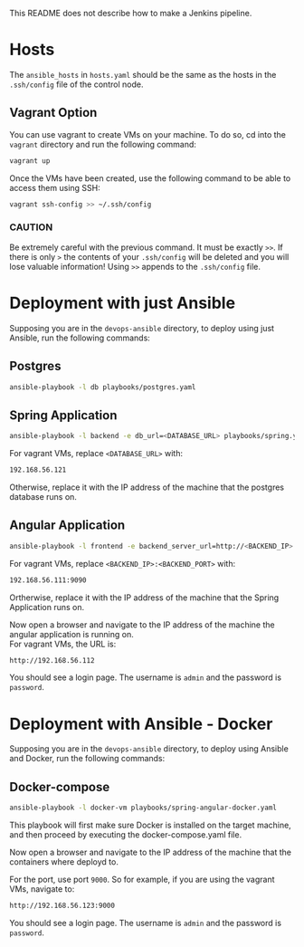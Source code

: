 This README does not describe how to make a Jenkins pipeline.
# Hosts
The `ansible_hosts` in `hosts.yaml` should be the same as the hosts in the `.ssh/config` file of the control node.

## Vagrant Option
You can use vagrant to create VMs on your machine. To do so, cd into the `vagrant` directory and run the following command:
```bash
vagrant up
```
Once the VMs have been created, use the following command to be able to access them using SSH:
```bash
vagrant ssh-config >> ~/.ssh/config
```
### CAUTION
Be extremely careful with the previous command. It must be exactly `>>`.
If there is only `>` the contents of your `.ssh/config` will be deleted and you will lose valuable information!
Using `>>` appends to the `.ssh/config` file.

# Deployment with just Ansible
Supposing you are in the `devops-ansible` directory, to deploy using just Ansible, run the following commands:

## Postgres
```bash
ansible-playbook -l db playbooks/postgres.yaml
```

## Spring Application
```bash
ansible-playbook -l backend -e db_url=<DATABASE_URL> playbooks/spring.yaml
```
For vagrant VMs, replace `<DATABASE_URL>` with:  
```bash
192.168.56.121
```  
Otherwise, replace it with the IP address of the machine that the postgres database runs on.  

## Angular Application
```bash
ansible-playbook -l frontend -e backend_server_url=http://<BACKEND_IP>:<BACKEND_PORT> playbooks/angular.yaml
```
For vagrant VMs, replace `<BACKEND_IP>:<BACKEND_PORT>` with:  
```bash
192.168.56.111:9090
```  
Ortherwise, replace it with the IP address of the machine that the Spring Application runs on.    

Now open a browser and navigate to the IP address of the machine the angular application is running on.  
For vagrant VMs, the URL is:
```bash
http://192.168.56.112
```
You should see a login page. The username is `admin` and the password is `password`.

# Deployment with Ansible - Docker
Supposing you are in the `devops-ansible` directory, to deploy using Ansible and Docker, run the following commands:

## Docker-compose
```bash
ansible-playbook -l docker-vm playbooks/spring-angular-docker.yaml
```
This playbook will first make sure Docker is installed on the target machine, and then proceed by executing the docker-compose.yaml file.

Now open a browser and navigate to the IP address of the machine that the containers where deployd to.  

For the port, use port `9000`. So for example, if you are using the vagrant VMs, navigate to:
```bash
http://192.168.56.123:9000
```  
You should see a login page. The username is `admin` and the password is `password`.
